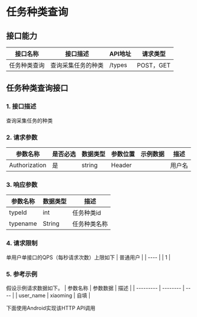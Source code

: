 # 任务种类查询

## 接口能力

| 接口名称   | 接口描述      | API地址  | 请求类型     |
| ------ | --------- | ------ | -------- |
| 任务种类查询 | 查询采集任务的种类 | /types | POST，GET |

## 任务种类查询接口

### 1. 接口描述
查询采集任务的种类

### 2. 请求参数

| 参数名称          | 是否必选 | 数据类型   | 参数位置   | 示例数据 | 描述   |
| ------------- | ---- | ------ | ------ | ---- | ---- |
| Authorization | 是    | string | Header |      | 用户名  |

### 3. 响应参数


| 参数名称     | 数据类型   | 描述     |
| -------- | ------ | ------ |
| typeId   | int    | 任务种类id |
| typename | String | 任务种类名称 |



### 4. 请求限制

单用户单接口的QPS（每秒请求次数）上限如下
| 普通用户 |
| ---- |
| 1    |

### 5. 参考示例
假设示例请求数据如下。
| 参数名称      | 参数数据     | 描述   |
| --------- | -------- | ---- |
| user_name | xiaoming | 自填   |

下面使用Android实现该HTTP API调用
